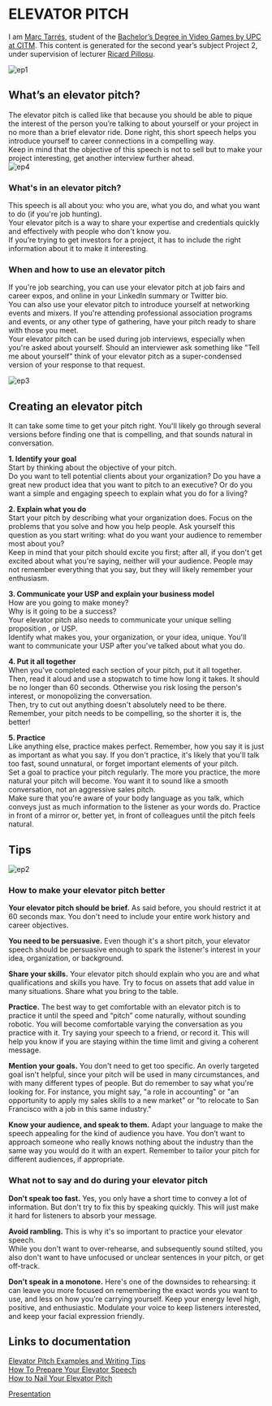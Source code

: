 # ELEVATOR PITCH  
  
I am [Marc Tarrés](https://www.linkedin.com/in/marc-tarr%C3%A9s-i-urbieta-7268a6159/), student of the
[Bachelor’s Degree in Video Games by UPC at CITM](https://www.citm.upc.edu/ing/estudis/graus-videojocs/). This content is generated for the second year’s subject Project 2, under supervision of lecturer [Ricard Pillosu](https://es.linkedin.com/in/ricardpillosu).  
  
![ep1](/docs/ep1.jpg)  
    
    
## What’s an elevator pitch?

The elevator pitch is called like that because you should be able to pique the interest of the person you’re talking to about yourself or your project in no more than a brief elevator ride. Done right, this short speech helps you introduce yourself to career connections in a compelling way.  
Keep in mind that the objective of this speech is not to sell but to make your project interesting, get another interview further ahead.   
![ep4](/docs/ep4.jpg)  
  
### What's in an elevator pitch?

This speech is all about you: who you are, what you do, and what you want to do (if you're job hunting).  
Your elevator pitch is a way to share your expertise and credentials quickly and effectively with people who don't know you.  
If you’re trying to get investors for a project, it has to include the right information about it to make it interesting.  

### When and how to use an elevator pitch

If you're job searching, you can use your elevator pitch at job fairs and career expos, and online in your LinkedIn summary or Twitter bio.  
You can also use your elevator pitch to introduce yourself at networking events and mixers. If you're attending professional association programs and events, or any other type of gathering, have your pitch ready to share with those you meet.  
Your elevator pitch can be used during job interviews, especially when you're asked about yourself. Should an interviewer ask something like "Tell me about yourself" think of your elevator pitch as a super-condensed version of your response to that request.
  
![ep3](/docs/ep3.jpg)  
  
## Creating an elevator pitch  
  
It can take some time to get your pitch right. You'll likely go through several versions before finding one that is compelling, and that sounds natural in conversation.  
  
**1. Identify your goal**  
Start by thinking about the objective of your pitch.  
Do you want to tell potential clients about your organization? Do you have a great new product idea that you want to pitch to an executive? Or do you want a simple and engaging speech to explain what you do for a living?  
  
**2. Explain what you do**  
Start your pitch by describing what your organization does. Focus on the problems that you solve and how you help people. 
Ask yourself this question as you start writing: what do you want your audience to remember most about you?  
Keep in mind that your pitch should excite you first; after all, if you don't get excited about what you're saying, neither will your audience. People may not remember everything that you say, but they will likely remember your enthusiasm.  
  
**3. Communicate your USP and explain your business model**  
How are you going to make money?  
Why is it going to be a success?  
Your elevator pitch also needs to communicate your unique selling proposition , or USP.  
Identify what makes you, your organization, or your idea, unique. You'll want to communicate your USP after you've talked about what you do.  
  
**4. Put it all together**  
When you've completed each section of your pitch, put it all together.  
Then, read it aloud and use a stopwatch to time how long it takes. It should be no longer than 60 seconds. Otherwise you risk losing the person's interest, or monopolizing the conversation.  
Then, try to cut out anything doesn't absolutely need to be there. Remember, your pitch needs to be compelling, so the shorter it is, the better!  
  
**5. Practice**  
Like anything else, practice makes perfect. Remember, how you say it is just as important as what you say. If you don't practice, it's likely that you'll talk too fast, sound unnatural, or forget important elements of your pitch.  
Set a goal to practice your pitch regularly. The more you practice, the more natural your pitch will become. You want it to sound like a smooth conversation, not an aggressive sales pitch.  
Make sure that you're aware of your body language  as you talk, which conveys just as much information to the listener as your words do. Practice in front of a mirror or, better yet, in front of colleagues until the pitch feels natural.  
 

## Tips  
  
![ep2](/docs/ep2.png)  
  
### How to make your elevator pitch better  
  
  

**Your elevator pitch should be brief.** As said before, you should restrict it at 60 seconds max. You don't need to include your entire work history and career objectives.  

**You need to be persuasive.** Even though it's a short pitch, your elevator speech should be persuasive enough to spark the listener's interest in your idea, organization, or background.  

**Share your skills.** Your elevator pitch should explain who you are and what qualifications and skills you have. Try to focus on assets that add value in many situations. Share what you bring to the table.   

**Practice.** The best way to get comfortable with an elevator pitch is to practice it until the speed and “pitch” come naturally, without sounding robotic. You will become comfortable varying the conversation as you practice with it. Try saying your speech to a friend, or record it. This will help you know if you are staying within the time limit and giving a coherent message.   

**Mention your goals.** You don't need to get too specific. An overly targeted goal isn't helpful, since your pitch will be used in many circumstances, and with many different types of people. But do remember to say what you're looking for. For instance, you might say, "a role in accounting" or "an opportunity to apply my sales skills to a new market" or "to relocate to San Francisco with a job in this same industry."   

**Know your audience, and speak to them.** Adapt your language to make the speech appealing for the kind of audience you have. You don’t want to approach someone who really knows nothing about the industry than the same way you would do it with an expert. Remember to tailor your pitch for different audiences, if appropriate.  

### What not to say and do during your elevator pitch

**Don't speak too fast.** Yes, you only have a short time to convey a lot of information. But don't try to fix this by speaking quickly. This will just make it hard for listeners to absorb your message.  

**Avoid rambling.** This is why it's so important to practice your elevator speech.  
While you don't want to over-rehearse, and subsequently sound stilted, you also don't want to have unfocused or unclear sentences in your pitch, or get off-track. 
 
**Don't speak in a monotone.** Here's one of the downsides to rehearsing: it can leave you more focused on remembering the exact words you want to use, and less on how you're carrying yourself. Keep your energy level high, positive, and enthusiastic. Modulate your voice to keep listeners interested, and keep your facial expression friendly.  
  
## Links to documentation  
  
[Elevator Pitch Examples and Writing Tips](https://www.thebalance.com/elevator-speech-examples-and-writing-tips-2061976)  
[How To Prepare Your Elevator Speech](https://www.monster.com/career-advice/article/how-to-do-an-elevator-pitch)  
[How to Nail Your Elevator Pitch](https://www.themuse.com/advice/perfect-pitch-how-to-nail-your-elevator-speech)  
  
[Presentation](https://docs.google.com/presentation/d/1Wdwr8D_-pOGqF1BZ4pmAYZtTWbN-ulXZLD3YEJLPFlY/edit#slide=id.p)


